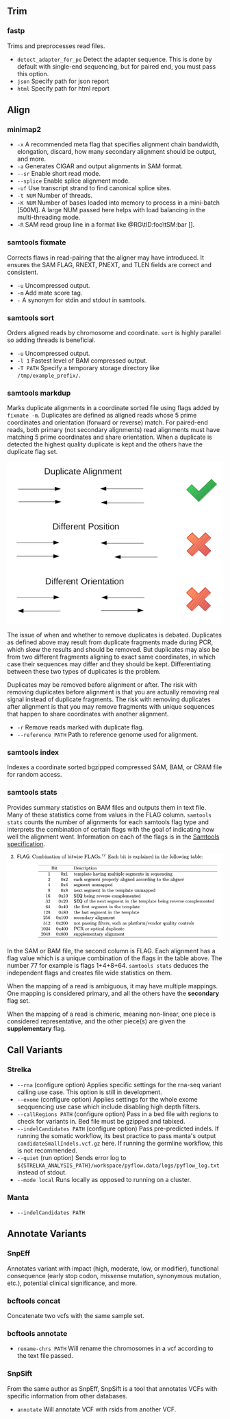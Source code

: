 ## Trim

### fastp

Trims and preprocesses read files.

- `detect_adapter_for_pe` Detect the adapter sequence. This is done by default with single-end sequencing, but for paired end, you must pass this option.
- `json` Specify path for json report
- `html` Specify path for html report

## Align

### minimap2

- `-x` A recommended meta flag that specifies alignment chain bandwidth, elongation, discard, how many secondary alignment should be output, and more.
- `-a` Generates CIGAR and output alignments in SAM format.
- `--sr` Enable short read mode.
- `--splice` Enable splice alignment mode.
- `-uf` Use transcript strand to find canonical splice sites.
- `-t NUM` Number of threads.
- `-K NUM` Number of bases loaded into memory to process in a mini-batch [500M]. A large NUM passed here helps with load balancing in the multi-threading mode.
- `-R` SAM read group line in a format like @RG\\tID:foo\\tSM:bar [].

### samtools fixmate

Corrects flaws in read-pairing that the aligner may have introduced. It ensures the SAM FLAG, RNEXT, PNEXT, and TLEN fields are correct and consistent.

- `-u` Uncompressed output.
- `-m` Add mate score tag.
- `-` A synonym for stdin and stdout in samtools.

### samtools sort

Orders aligned reads by chromosome and coordinate. `sort` is highly parallel so adding threads is beneficial.

- `-u` Uncompressed output.
- `-l 1` Fastest level of BAM compressed output.
- `-T PATH` Specify a temporary storage directory like `/tmp/example_prefix/`.

### samtools markdup

Marks duplicate alignments in a coordinate sorted file using flags added by `fixmate -m`. Duplicates are defined as aligned reads whose 5 prime coordinates and orientation (forward or reverse) match. For paired-end reads, both primary (not secondary alignments) read alignments must have matching 5 prime coordinates and share orientation. When a duplicate is detected the highest quality duplicate is kept and the others have the duplicate flag set.

![duplicate](media/duplicate.png)

The issue of when and whether to remove duplicates is debated. Duplicates as defined above may result from duplicate fragments made during PCR, which skew the results and should be removed. But duplicates may also be from two different fragments aligning to exact same coordinates, in which case their sequences may differ and they should be kept. Differentiating between these two types of duplicates is the problem.

Duplicates may be removed before alignment or after. The risk with removing duplicates before alignment is that you are actually removing real signal instead of duplicate fragments. The risk with removing duplicates after alignment is that you may remove fragments with unique sequences that happen to share coordinates with another alignment.

- `-r` Remove reads marked with duplicate flag.
- `--reference PATH` Path to reference genome used for alignment.

### samtools index

Indexes a coordinate sorted bgzipped compressed SAM, BAM, or CRAM file for random access.

### samtools stats

Provides summary statistics on BAM files and outputs them in text file. Many of these statistics come from values in the FLAG column. `samtools stats` counts the number of alignments for each samtools flag type and interprets the combination of certain flags with the goal of indicating how well the alignment went. Information on each of the flags is in the [Samtools specification](https://samtools.github.io/hts-specs/SAMv1.pdf).

![flags](media/flag.png)

In the SAM or BAM file, the second column is FLAG. Each alignment has a flag value which is a unique combination of the flags in the table above. The number 77 for example is flags 1+4+8+64. `samtools stats` deduces the independent flags and creates file wide statistics on them.

When the mapping of a read is ambiguous, it may have multiple mappings. One mapping is considered primary, and all the others have the **secondary** flag set.

When the mapping of a read is chimeric, meaning non-linear, one piece is considered representative, and the other piece(s) are given the **supplementary** flag.

## Call Variants

### Strelka

- `--rna` (configure option) Applies specific settings for the rna-seq variant calling use case. This option is still in development.
- `--exome` (configure option) Applies settings for the whole exome seqquencing use case which include disabling high depth filters.
- `--callRegions PATH` (configure option) Pass in a bed file with regions to check for variants in. Bed file must be gzipped and tabixed.
- `--indelCandidates PATH` (configure option) Pass pre-predicted indels. If running the somatic workflow, its best practice to pass manta's output `candidateSmallIndels.vcf.gz` here. If running the germline workflow, this is not recommended.
- `--quiet` (run option) Sends error log to `${STRELKA_ANALYSIS_PATH}/workspace/pyflow.data/logs/pyflow_log.txt` instead of stdout.
- `--mode local` Runs locally as opposed to running on a cluster.

### Manta

- `--indelCandidates PATH`

## Annotate Variants

### SnpEff

Annotates variant with impact (high, moderate, low, or modifier), functional consequence (early stop codon, missense mutation, synonymous mutation, etc.), potential clinical significance, and more.

### bcftools concat

Concatenate two vcfs with the same sample set.

### bcftools annotate

- `rename-chrs PATH` Will rename the chromosomes in a vcf according to the text file passed.

### SnpSift

From the same author as SnpEff, SnpSift is a tool that annotates VCFs with specific information from other databases.

- `annotate` Will annotate VCF with rsids from another VCF.
